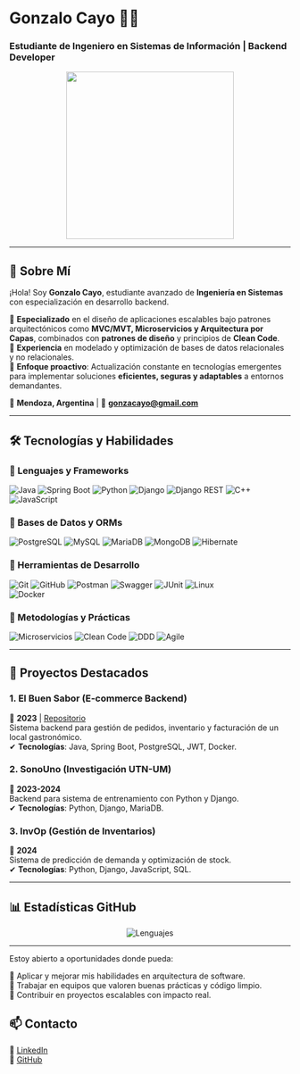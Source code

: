 # **Gonzalo Cayo** 👨‍💻  
### Estudiante de Ingeniero en Sistemas de Información | Backend Developer  

<div align="center">  
  <img src="https://media.giphy.com/media/qgQUggAC3Pfv687qPC/giphy.gif" width="300"/>  
</div>  

---

## **📌 Sobre Mí**  
¡Hola! Soy **Gonzalo Cayo**, estudiante avanzado de **Ingeniería en Sistemas** con especialización en desarrollo backend.  

🔹 **Especializado** en el diseño de aplicaciones escalables bajo patrones arquitectónicos como **MVC/MVT, Microservicios y Arquitectura por Capas**, combinados con **patrones de diseño** y principios de **Clean Code**.  
🔹 **Experiencia** en modelado y optimización de bases de datos relacionales y no relacionales.  
🔹 **Enfoque proactivo**: Actualización constante en tecnologías emergentes para implementar soluciones **eficientes, seguras y adaptables** a entornos demandantes.  
 


📍 **Mendoza, Argentina** | 📧 **gonzacayo@gmail.com**  

--- 

## **🛠 Tecnologías y Habilidades**  

### **🔹 Lenguajes y Frameworks**  
![Java](https://img.shields.io/badge/Java-ED8B00?style=for-the-badge&logo=openjdk&logoColor=white)
![Spring Boot](https://img.shields.io/badge/Spring_Boot-6DB33F?style=for-the-badge&logo=spring&logoColor=white)
![Python](https://img.shields.io/badge/Python-3776AB?style=for-the-badge&logo=python&logoColor=white)
![Django](https://img.shields.io/badge/Django-092E20?style=for-the-badge&logo=django&logoColor=white)
![Django REST](https://img.shields.io/badge/Django_REST-FF1709?style=for-the-badge&logo=django&logoColor=white)
![C++](https://img.shields.io/badge/C%2B%2B-00599C?style=for-the-badge&logo=c%2B%2B&logoColor=white)
![JavaScript](https://img.shields.io/badge/JavaScript-F7DF1E?style=for-the-badge&logo=javascript&logoColor=black)

### **🔹 Bases de Datos y ORMs**  
![PostgreSQL](https://img.shields.io/badge/PostgreSQL-316192?style=for-the-badge&logo=postgresql&logoColor=white)
![MySQL](https://img.shields.io/badge/MySQL-005C84?style=for-the-badge&logo=mysql&logoColor=white)
![MariaDB](https://img.shields.io/badge/MariaDB-003545?style=for-the-badge&logo=mariadb&logoColor=white)
![MongoDB](https://img.shields.io/badge/MongoDB-47A248?style=for-the-badge&logo=mongodb&logoColor=white)
![Hibernate](https://img.shields.io/badge/Hibernate-59666C?style=for-the-badge&logo=hibernate&logoColor=white)


### **🔹 Herramientas de Desarrollo**  
![Git](https://img.shields.io/badge/GIT-E44C30?style=for-the-badge&logo=git&logoColor=white)
![GitHub](https://img.shields.io/badge/GitHub-181717?style=for-the-badge&logo=github&logoColor=white)
![Postman](https://img.shields.io/badge/Postman-FF6C37?style=for-the-badge&logo=postman&logoColor=white)
![Swagger](https://img.shields.io/badge/Swagger-85EA2D?style=for-the-badge&logo=swagger&logoColor=black)
![JUnit](https://img.shields.io/badge/JUnit-25A162?style=for-the-badge&logo=junit5&logoColor=white)
![Linux](https://img.shields.io/badge/Linux-FCC624?style=for-the-badge&logo=linux&logoColor=black)  
![Docker](https://img.shields.io/badge/Docker-2CA5E0?style=for-the-badge&logo=docker&logoColor=white)

### **🔹 Metodologías y Prácticas**  
![Microservicios](https://img.shields.io/badge/-Microservicios-009688?style=for-the-badge)
![Clean Code](https://img.shields.io/badge/-Clean_Code-3F51B5?style=for-the-badge)
![DDD](https://img.shields.io/badge/-Domain_Driven_Design-FF5722?style=for-the-badge)
![Agile](https://img.shields.io/badge/-Agile-009688?style=for-the-badge)  


---

## **🚀 Proyectos Destacados**  

### **1. El Buen Sabor (E-commerce Backend)**  
📅 **2023** | [Repositorio](https://github.com/Gonzal290/el-buen-sabor)  
Sistema backend para gestión de pedidos, inventario y facturación de un local gastronómico.  
✔ **Tecnologías**: Java, Spring Boot, PostgreSQL, JWT, Docker.  

### **2. SonoUno (Investigación UTN-UM)**  
📅 **2023-2024**  
Backend para sistema de entrenamiento con Python y Django.  
✔ **Tecnologías**: Python, Django, MariaDB.  

### **3. InvOp (Gestión de Inventarios)**  
📅 **2024**  
Sistema de predicción de demanda y optimización de stock.  
✔ **Tecnologías**: Python, Django, JavaScript, SQL.  

---

## **📊 Estadísticas GitHub**  


<div align="center">  
  <img src="https://github-readme-stats.vercel.app/api/top-langs/?username=Gonza1290&layout=compact&theme=radical" alt="Lenguajes"/>  
</div>  

---

Estoy abierto a oportunidades donde pueda:

🔸 Aplicar y mejorar mis habilidades en arquitectura de software.   
🔸 Trabajar en equipos que valoren buenas prácticas y código limpio.    
🔸 Contribuir en proyectos escalables con impacto real.

## **📫 Contacto**  
💼 [LinkedIn](http://www.linkedin.com/in/gonzalo-cayo-625169263)  
📂 [GitHub](https://github.com/Gonzal290)   


